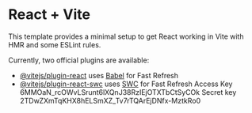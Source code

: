 # React + Vite

This template provides a minimal setup to get React working in Vite with HMR and some ESLint rules.

Currently, two official plugins are available:

- [@vitejs/plugin-react](https://github.com/vitejs/vite-plugin-react/blob/main/packages/plugin-react/README.md) uses [Babel](https://babeljs.io/) for Fast Refresh
- [@vitejs/plugin-react-swc](https://github.com/vitejs/vite-plugin-react-swc) uses [SWC](https://swc.rs/) for Fast Refresh
  Access Key 6MMOaN_rcOWvLSrunt6lXQnJ38RzIEjOTXTbCtSyCOk
  Secret key 2TDwZXmTqKHX8hELSmXZ_Tv7rTQArEjDNfx-MztkRo0
